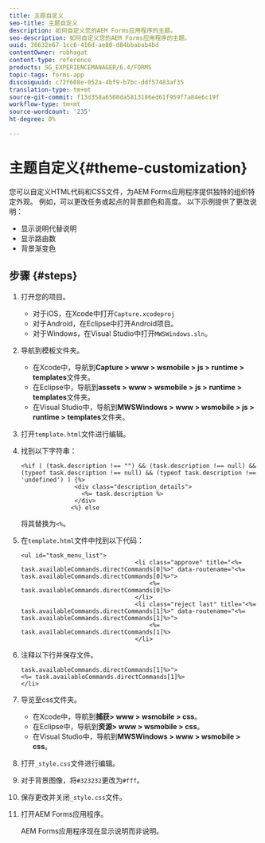 ```yaml
---
title: 主题自定义
seo-title: 主题自定义
description: 如何自定义您的AEM Forms应用程序的主题。
seo-description: 如何自定义您的AEM Forms应用程序的主题。
uuid: 36632e67-1cc6-416d-ae80-d84bbabab4bd
contentOwner: robhagat
content-type: reference
products: SG_EXPERIENCEMANAGER/6.4/FORMS
topic-tags: forms-app
discoiquuid: c72f608e-052a-4bf9-b7bc-ddf57483af35
translation-type: tm+mt
source-git-commit: f13d358a6508da5813186ed61f959f7a84e6c19f
workflow-type: tm+mt
source-wordcount: '235'
ht-degree: 0%

---
```



# 主题自定义{#theme-customization}

您可以自定义HTML代码和CSS文件，为AEM Forms应用程序提供独特的组织特定外观。 例如，可以更改任务或起点的背景颜色和高度。 以下示例提供了更改说明：

* 显示说明代替说明
* 显示路由数
* 背景渐变色

## 步骤 {#steps}

1. 打开您的项目。

   * 对于iOS，在Xcode中打开`Capture.xcodeproj`
   * 对于Android，在Eclipse中打开Android项目。
   * 对于Windows，在Visual Studio中打开`MWSWindows.sln`。

1. 导航到模板文件夹。

   * 在Xcode中，导航到&#x200B;**Capture > www > wsmobile > js > runtime > templates**&#x200B;文件夹。
   * 在Eclipse中，导航到&#x200B;**assets > www > wsmobile > js > runtime > templates**&#x200B;文件夹。
   * 在Visual Studio中，导航到&#x200B;**MWSWindows > www > wsmobile > js > runtime > templates**&#x200B;文件夹。

1. 打开`template.html`文件进行编辑。
1. 找到以下字符串：

   ```
   <%if ( (task.description !== "") && (task.description !== null) && (typeof task.description !== null) && (typeof task.description !== 'undefined') ) {%>
                  <div class="description_details">
                    <%= task.description %>
                  </div>
                 <%} else 
   ```

   将其替换为`<%`。

1. 在`template.html`文件中找到以下代码：

   ```
   <ul id="task_menu_list">
                                   <li class="approve" title="<%= task.availableCommands.directCommands[0]%>" data-routename="<%= task.availableCommands.directCommands[0]%>">
                                       <%= task.availableCommands.directCommands[0]%>
                                   </li>
                                   <li class="reject last" title="<%= task.availableCommands.directCommands[1]%>" data-routename="<%= task.availableCommands.directCommands[1]%>">
                                       <%= task.availableCommands.directCommands[1]%>
                                   </li>
   ```

1. 注释以下行并保存文件。

   ```
   task.availableCommands.directCommands[1]%>">
   <%= task.availableCommands.directCommands[1]%>
   </li>
   ```

1. 导览至css文件夹。

   * 在Xcode中，导航到&#x200B;**捕获> www > wsmobile > css**。
   * 在Eclipse中，导航到&#x200B;**资源> www > wsmobile > css**。
   * 在Visual Studio中，导航到&#x200B;**MWSWindows > www > wsmobile > css**。

1. 打开`_style.css`文件进行编辑。
1. 对于背景图像，将`#323232`更改为`#fff`。
1. 保存更改并关闭`_style.css`文件。
1. 打开AEM Forms应用程序。

   AEM Forms应用程序现在显示说明而非说明。

